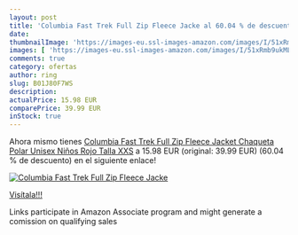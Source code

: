 ```yaml
---
layout: post
title: 'Columbia Fast Trek Full Zip Fleece Jacke al 60.04 % de descuento'
date: 
thumbnailImage: 'https://images-eu.ssl-images-amazon.com/images/I/51xRmb9ukML._SL200_.jpg'
images: [ 'https://images-eu.ssl-images-amazon.com/images/I/51xRmb9ukML._SL200_.jpg' ]
comments: true
category: ofertas
author: ring
slug: B01J80F7WS
description:
actualPrice: 15.98 EUR
comparePrice: 39.99 EUR
inStock: true
---
```


Ahora mismo tienes [Columbia Fast Trek Full Zip Fleece Jacket Chaqueta Polar  Unisex Niños  Rojo  Talla XXS](https://www.amazon.es/dp/B01J80F7WS/?tag=tolees-21) a 15.98 EUR (original: 39.99 EUR) (60.04 %  de descuento) en el siguiente enlace!

[![Columbia Fast Trek Full Zip Fleece Jacke](https://images-eu.ssl-images-amazon.com/images/I/51xRmb9ukML._SL200_.jpg)](https://www.amazon.es/dp/B01J80F7WS/?tag=tolees-21)

[Visítala!!!](https://www.amazon.es/dp/B01J80F7WS/?tag=tolees-21)

Links participate in Amazon Associate program and might generate a comission on qualifying sales
